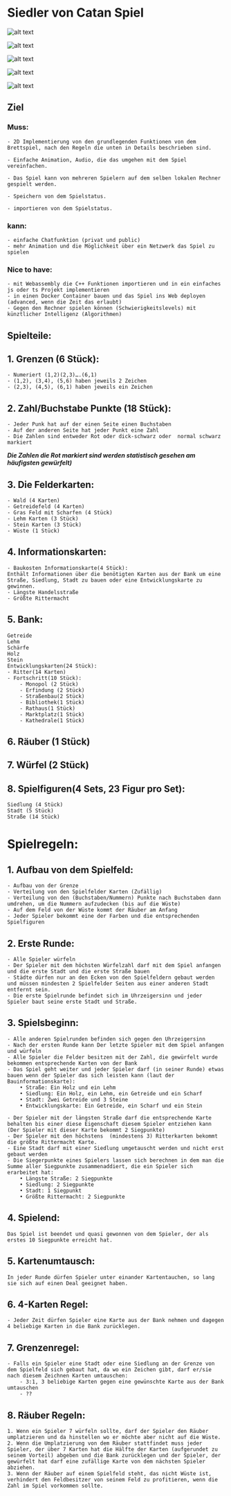 # Siedler von Catan Spiel


![alt text](https://github.com/Motasem96/Catan/blob/dev/Catan_Captures/1.PNG?raw=true)

![alt text](https://github.com/Motasem96/Catan/blob/dev/Catan_Captures/2.PNG?raw=true)

![alt text](https://github.com/Motasem96/Catan/blob/dev/Catan_Captures/2_1.PNG?raw=true)

![alt text](https://github.com/Motasem96/Catan/blob/dev/Catan_Captures/2_2.PNG?raw=true)

![alt text](https://github.com/Motasem96/Catan/blob/dev/Catan_Captures/3.PNG?raw=true)


## Ziel
### Muss:
    - 2D Implementierung von den grundlegenden Funktionen von dem Brettspiel, nach den Regeln die unten in Details beschrieben sind.
    
    - Einfache Animation, Audio, die das umgehen mit dem Spiel vereinfachen.
    
    - Das Spiel kann von mehreren Spielern auf dem selben lokalen Rechner gespielt werden.

    - Speichern von dem Spielstatus.

    - importieren von dem Spielstatus.
### kann:
    - einfache Chatfunktion (privat und public)
    - mehr Animation und die Möglichkeit über ein Netzwerk das Spiel zu spielen

### Nice to have:
    - mit Webassembly die C++ Funktionen importieren und in ein einfaches js oder ts Projekt implementieren
    - in einen Docker Container bauen und das Spiel ins Web deployen (advanced, wenn die Zeit das erlaubt)
    - Gegen den Rechner spielen können (Schwierigkeitslevels) mit künztlicher Intelligenz (Algorithmen)

## Spielteile:

## 1. Grenzen (6 Stück):

    - Numeriert (1,2)(2,3)….(6,1)
    - (1,2), (3,4), (5,6) haben jeweils 2 Zeichen
    - (2,3), (4,5), (6,1) haben jeweils ein Zeichen

## 2. Zahl/Buchstabe Punkte (18 Stück):

    - Jeder Punk hat auf der einen Seite einen Buchstaben
    - Auf der anderen Seite hat jeder Punkt eine Zahl
    - Die Zahlen sind entweder Rot oder dick-schwarz oder  normal schwarz markiert

***Die Zahlen die Rot markiert sind werden statistisch gesehen am häufigsten gewürfelt)*** 

## 3. Die Felderkarten:

	- Wald (4 Karten)
	- Getreidefeld (4 Karten)
	- Gras Feld mit Scharfen (4 Stück)
	- Lehm Karten (3 Stück)
	- Stein Karten (3 Stück)
	- Wüste (1 Stück)

## 4.	Informationskarten:
    - Baukosten Informationskarte(4 Stück):
    Enthält Informationen über die benötigten Karten aus der Bank um eine Straße, Siedlung, Stadt zu bauen oder eine Entwicklungskarte zu gewinnen.
    - Längste Handelsstraße
    - Größte Rittermacht
## 5.	Bank:
	Getreide
	Lehm
	Schärfe
	Holz
	Stein
	Entwicklungskarten(24 Stück):
	- Ritter(14 Karten)
	- Fortschritt(10 Stück):
	    - Monopol (2 Stück)
	    - Erfindung (2 Stück)
	    - Straßenbau(2 Stück)
	    - Bibliothek(1 Stück)
	    - Rathaus(1 Stück)
	    - Marktplatz(1 Stück)
	    - Kathedrale(1 Stück)
## 6.	Räuber (1 Stück)
## 7.	Würfel (2 Stück)
## 8.	Spielfiguren(4 Sets, 23 Figur pro Set):
	Siedlung (4 Stück)
	Stadt (5 Stück)
	Straße (14 Stück)

# Spielregeln:
## 1. Aufbau von dem Spielfeld:
    - Aufbau von der Grenze
    - Verteilung von den Spielfelder Karten (Zufällig)
    - Verteilung von den (Buchstaben/Nummern) Punkte nach Buchstaben dann umdrehen, um die Nummern aufzudecken (bis auf die Wüste)
	- Auf dem Feld von der Wüste kommt der Räuber am Anfang
	- Jeder Spieler bekommt eine der Farben und die entsprechenden Spielfiguren
## 2. Erste Runde:
    - Alle Spieler würfeln 
    - Der Spieler mit dem höchsten Würfelzahl darf mit dem Spiel anfangen und die erste Stadt und die erste Straße bauen
    - Städte dürfen nur an den Ecken von den Spielfeldern gebaut werden und müssen mindesten 2 Spielfelder Seiten aus einer anderen Stadt entfernt sein.
    - Die erste Spielrunde befindet sich im Uhrzeigersinn und jeder Spieler baut seine erste Stadt und Straße.

## 3. Spielsbeginn:
    - Alle anderen Spielrunden befinden sich gegen den Uhrzeigersinn 
	- Nach der ersten Runde kann Der letzte Spieler mit dem Spiel anfangen und würfeln
    - Alle Spieler die Felder besitzen mit der Zahl, die gewürfelt wurde bekommen entsprechende Karten von der Bank
    - Das Spiel geht weiter und jeder Spieler darf (in seiner Runde) etwas bauen wenn der Spieler das sich leisten kann (laut der Bauinformationskarte): 
        • Straße: Ein Holz und ein Lehm
        • Siedlung: Ein Holz, ein Lehm, ein Getreide und ein Scharf
        • Stadt: Zwei Getreide und 3 Steine
        • Entwicklungskarte: Ein Getreide, ein Scharf und ein Stein

    - Der Spieler mit der längsten Straße darf die entsprechende Karte behalten bis einer diese Eigenschaft diesem Spieler entziehen kann (Der Spieler mit dieser Karte bekommt 2 Siegpunkte)
    - Der Spieler mit den höchstens  (mindestens 3) Ritterkarten bekommt die größte Rittermacht Karte.
    - Eine Stadt darf mit einer Siedlung umgetauscht werden und nicht erst gebaut werden
	- Die Siegerpunkte eines Spielers lassen sich berechnen in dem man die Summe aller Siegpunkte zusammenaddiert, die ein Spieler sich erarbeitet hat:
        • Längste Straße: 2 Siegpunkte
        • Siedlung: 2 Siegpunkte
        • Stadt: 1 Siegpunkt
        • Größte Rittermacht: 2 Siegpunkte
## 4. Spielend:
    Das Spiel ist beendet und quasi gewonnen von dem Spieler, der als erstes 10 Siegpunkte erreicht hat.
## 5. Kartenumtausch:
    In jeder Runde dürfen Spieler unter einander Kartentauchen, so lang sie sich auf einen Deal geeignet haben.
## 6. 4-Karten Regel:
    - Jeder Zeit dürfen Spieler eine Karte aus der Bank nehmen und dagegen 4 beliebige Karten in die Bank zurücklegen.
## 7. Grenzenregel:
    - Falls ein Spieler eine Stadt oder eine Siedlung an der Grenze von dem Spielfeld sich gebaut hat, da wo ein Zeichen gibt, darf er/sie nach diesem Zeichnen Karten umtauschen:
        - 3:1, 3 beliebige Karten gegen eine gewünschte Karte aus der Bank umtauschen
        - ??
## 8. Räuber Regeln:
    1. Wenn ein Spieler 7 würfeln sollte, darf der Spieler den Räuber umplatzieren und da hinstellen wo er möchte aber nicht auf die Wüste.
    2. Wenn die Umplatzierung von dem Räuber stattfindet muss jeder Spieler, der über 7 Karten hat die Hälfte der Karten (aufgerundet zu seinem Vorteil) abgeben und die Bank zurücklegen und der Spieler, der gewürfelt hat darf eine zufällige Karte von dem nächsten Spieler abziehen.
    3. Wenn der Räuber auf einem Spielfeld steht, das nicht Wüste ist, verhindert den Feldbesitzer von seinem Feld zu profitieren, wenn die Zahl im Spiel vorkommen sollte.
